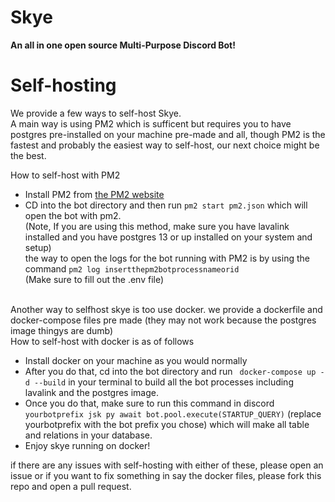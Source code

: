 # Skye
 <b>An all in one open source Multi-Purpose Discord Bot! </b>
  
  
# Self-hosting
We provide a few ways to self-host Skye. <br>
A main way is using PM2 which is sufficent but requires you to have postgres pre-installed on your machine pre-made and all, though PM2 is the fastest and probably the easiest way to self-host, our next choice might be the best. <br>

How to self-host with PM2

- Install PM2 from [the PM2 website](https://pm2.keymetrics.io/)
- CD into the bot directory and then run ``pm2 start pm2.json`` which will open the bot with pm2. <br>
(Note, If you are using this method, make sure you have lavalink installed and you have postgres 13 or up installed on your system and setup) <br>
the way to open the logs for the bot running with PM2 is by using the command ``pm2 log insertthepm2botprocessnameorid``<br>
(Make sure to fill out the .env file)

<br>
Another way to selfhost skye is too use docker. we provide a dockerfile and docker-compose files pre made (they may not work because the postgres image thingys are dumb) <br>
How to self-host with docker is as of follows <br>

- Install docker on your machine as you would normally
- After you do that, cd into the bot directory and run `` docker-compose up -d --build`` in your terminal to build all the bot processes including lavalink and the postgres image.
- Once you do that, make sure to run this command in discord <br> ``yourbotprefix jsk py await bot.pool.execute(STARTUP_QUERY)`` (replace yourbotprefix with the bot prefix you chose) which will make all table and relations in your database.
- Enjoy skye running on docker!

if there are any issues with self-hosting with either of these, please open an issue or if you want to fix something in say the docker files, please fork this repo and open a pull request. 
